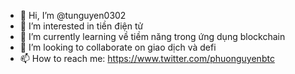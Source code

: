 - 👋 Hi, I’m @tunguyen0302
- 👀 I’m interested in tiền điện tử
- 🌱 I’m currently learning về tiềm năng trong ứng dụng blockchain
- 💞️ I’m looking to collaborate on giao dịch và defi
- 📫 How to reach me: https://www.twitter.com/phuonguyenbtc

<!---
tunguyen0302/tunguyen0302 is a ✨ special ✨ repository because its `README.md` (this file) appears on your GitHub profile.
You can click the Preview link to take a look at your changes.
--->
